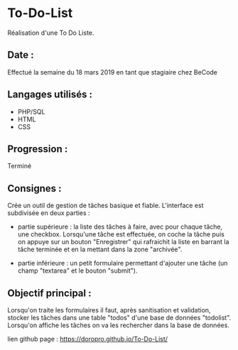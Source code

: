 # To-Do-List

Réalisation d'une To Do Liste.


## Date :

Effectué la semaine du 18 mars 2019 en tant que stagiaire chez BeCode

## Langages utilisés :

+ PHP/SQL
+ HTML
+ CSS


## Progression :

Terminé

## Consignes :

Crée un outil de gestion de tâches basique et fiable. L'interface est subdivisée en deux parties :

+ partie supérieure : la liste des tâches à faire, avec pour chaque tâche,   une checkbox. Lorsqu'une tâche est effectuée, on coche la tâche puis on appuye sur un bouton "Enregistrer" qui rafraichit la liste en barrant la tâche terminée et en la mettant dans la zone "archivée".

+ partie inférieure : un petit formulaire permettant d'ajouter une tâche (un champ "textarea" et le bouton "submit").

## Objectif principal :

Lorsqu'on traite les formulaires il faut, après sanitisation et validation, stocker les tâches dans une table "todos" d'une base de données "todolist".
Lorsqu'on affiche les tâches on va les rechercher dans la base de données.

lien github page : <https://doropro.github.io/To-Do-List/>
